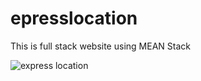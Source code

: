 # epresslocation
This is full stack website using MEAN Stack

![express location](https://user-images.githubusercontent.com/99959044/217098338-46453fad-bcaa-4aec-ad78-8527dccd9b2e.PNG)
